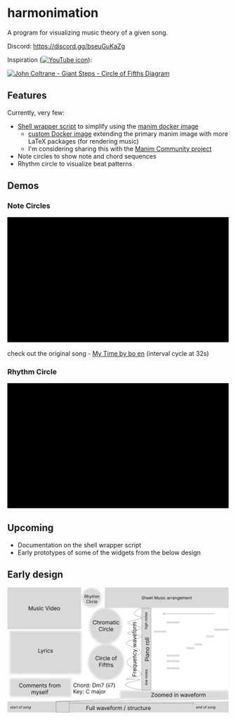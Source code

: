 # harmonimation

A program for visualizing music theory of a given song.

Discord: <https://discord.gg/bseuGuKaZg>

Inspiration ([<img src="https://www.gstatic.com/youtube/img/branding/youtubelogo/svg/youtubelogo.svg" alt="YouTube icon" width="60"/>](https://www.youtube.com/watch?v=1lkJTSdGLG8)):

[![John Coltrane - Giant Steps - Circle of Fifths Diagram](https://img.youtube.com/vi/1lkJTSdGLG8/0.jpg)](https://www.youtube.com/watch?v=1lkJTSdGLG8)

## Features

Currently, very few:

-   [Shell wrapper script](https://github.com/PikaBlue107/harmonimation/blob/main/manim_wrapper/manim)
    to simplify using the [manim docker image](https://docs.manim.community/en/stable/installation/docker.html)
    -   [custom Docker image](https://hub.docker.com/repository/docker/pikablue107/manim-music/general)
        extending the primary manim image with more LaTeX packages (for rendering music)
    -   I'm considering sharing this with the
        [Manim Community project](https://github.com/ManimCommunity/manim)
-   Note circles to show note and chord sequences
-   Rhythm circle to visualize beat patterns

## Demos

### Note Circles

![note circles render](<resources/note_circles - bo en.gif>)

check out the original song - [My Time by bo en](https://youtu.be/OkMLYNWP-yo?si=KDtZZztb3JmBZH_x&t=32) (interval cycle at 32s)

### Rhythm Circle

![rhythm circle render](resources/rhythm_circle.gif)

## Upcoming

-   Documentation on the shell wrapper script
-   Early prototypes of some of the widgets from the below design

## Early design

![early design](resources/harmonimation-design-early_sketch.png)
